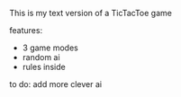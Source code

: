 This is my text version of a TicTacToe game

features:
- 3 game modes
- random ai
- rules inside


to do:
add more clever ai
